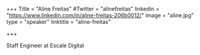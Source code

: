 +++
Title = "Aline Freitas"
#Twitter = "alinefreitas"
linkedin = "https://www.linkedin.com/in/aline-freitas-206b0012/" 
image = "aline.jpg"
type = "speaker"
linktitle = "aline-freitas"

+++

Staff Engineer at Escale Digital